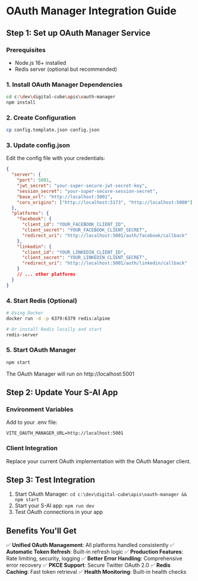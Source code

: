 # OAuth Manager Integration Guide

## Step 1: Set up OAuth Manager Service

### Prerequisites
- Node.js 16+ installed
- Redis server (optional but recommended)

### 1. Install OAuth Manager Dependencies
```bash
cd c:\dev\digital-cube\apis\oauth-manager
npm install
```

### 2. Create Configuration
```bash
cp config.template.json config.json
```

### 3. Update config.json
Edit the config file with your credentials:
```json
{
  "server": {
    "port": 5001,
    "jwt_secret": "your-super-secure-jwt-secret-key",
    "session_secret": "your-super-secure-session-secret",
    "base_url": "http://localhost:5001",
    "cors_origins": ["http://localhost:5173", "http://localhost:5000"]
  },
  "platforms": {
    "facebook": {
      "client_id": "YOUR_FACEBOOK_CLIENT_ID",
      "client_secret": "YOUR_FACEBOOK_CLIENT_SECRET",
      "redirect_uri": "http://localhost:5001/auth/facebook/callback"
    },
    "linkedin": {
      "client_id": "YOUR_LINKEDIN_CLIENT_ID", 
      "client_secret": "YOUR_LINKEDIN_CLIENT_SECRET",
      "redirect_uri": "http://localhost:5001/auth/linkedin/callback"
    }
    // ... other platforms
  }
}
```

### 4. Start Redis (Optional)
```bash
# Using Docker
docker run -d -p 6379:6379 redis:alpine

# Or install Redis locally and start
redis-server
```

### 5. Start OAuth Manager
```bash
npm start
```

The OAuth Manager will run on http://localhost:5001

## Step 2: Update Your S-AI App

### Environment Variables
Add to your .env file:
```
VITE_OAUTH_MANAGER_URL=http://localhost:5001
```

### Client Integration
Replace your current OAuth implementation with the OAuth Manager client.

## Step 3: Test Integration

1. Start OAuth Manager: `cd c:\dev\digital-cube\apis\oauth-manager && npm start`
2. Start your S-AI app: `npm run dev` 
3. Test OAuth connections in your app

## Benefits You'll Get

✅ **Unified OAuth Management**: All platforms handled consistently
✅ **Automatic Token Refresh**: Built-in refresh logic
✅ **Production Features**: Rate limiting, security, logging
✅ **Better Error Handling**: Comprehensive error recovery
✅ **PKCE Support**: Secure Twitter OAuth 2.0
✅ **Redis Caching**: Fast token retrieval
✅ **Health Monitoring**: Built-in health checks

